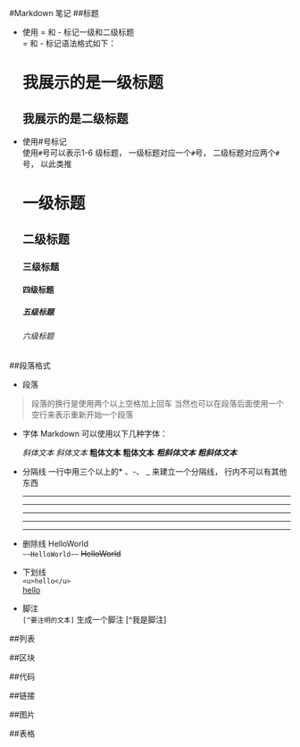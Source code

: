 #Markdown 笔记
##标题  
+ 使用 = 和 - 标记一级和二级标题    
= 和 - 标记语法格式如下：


    我展示的是一级标题
    ===============
    我展示的是二级标题
    ---------------

+ 使用#号标记  
使用`#`号可以表示1-6 级标题， 一级标题对应一个`#`号， 二级标题对应两个`#`号， 以此类推
    
    
    # 一级标题
    ## 二级标题
    ### 三级标题
    #### 四级标题
    ##### 五级标题
    ###### 六级标题

##段落格式
+ 段落
> 段落的换行是使用两个以上空格加上回车
> 当然也可以在段落后面使用一个空行来表示重新开始一个段落
+ 字体
Markdown 可以使用以下几种字体：  
    
    
    *斜体文本*
    _斜体文本_
    **粗体文本**
    __粗体文本__
    ***粗斜体文本***
    ___粗斜体文本___
    
+ 分隔线
一行中用三个以上的* 、-、 _ 来建立一个分隔线， 行内不可以有其他东西


    ***
    
    * * *
    
    ******
    
    - - -
    
    ------------
 
+ 删除线
HelloWorld  
`~~HelloWorld~~`
~~HelloWorld~~

+ 下划线  
`<u>hello</u>`  
<u>hello</u>  

+ 脚注  
`[^要注明的文本]`
生成一个脚注 [^我是脚注]

##列表

##区块

##代码

##链接

##图片

##表格
